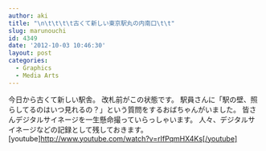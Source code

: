 ```yaml
---
author: aki
title: "\n\t\t\t\t古くて新しい東京駅丸の内南口\t\t"
slug: marunouchi
id: 4349
date: '2012-10-03 10:46:30'
layout: post
categories:
  - Graphics
  - Media Arts
---
```


今日から古くて新しい駅舎。 改札前がこの状態です。 駅員さんに「駅の壁、照らしてるのはいつ見れるの？」という質問をするおばちゃんがいました。 皆さんデジタルサイネージを一生懸命撮っていらっしゃいます。 人々、デジタルサイネージなどの記録として残しておきます。 [youtube]http://www.youtube.com/watch?v=rIfPqmHX4Ks[/youtube]